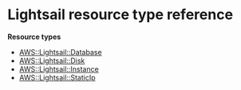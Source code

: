 # Lightsail resource type reference<a name="AWS_Lightsail"></a>

**Resource types**
+ [AWS::Lightsail::Database](aws-resource-lightsail-database.md)
+ [AWS::Lightsail::Disk](aws-resource-lightsail-disk.md)
+ [AWS::Lightsail::Instance](aws-resource-lightsail-instance.md)
+ [AWS::Lightsail::StaticIp](aws-resource-lightsail-staticip.md)
